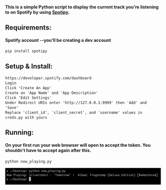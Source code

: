 #### This is a simple Python script to display the current track you're listening to on Spotify by using [Spotipy](https://github.com/plamere/spotipy).

## Requirements:
#### Spotify account --you'll be creating a dev account
```
pip install spotipy
```
## Setup & Install:

```
https://developer.spotify.com/dashboard
Login
Click 'Create An App'
Create an 'App Name' and 'App Description'
Click 'Edit Settings'
Under Redirect URIs enter 'http://127.0.0.1:9999' then 'Add' and 'Save'
Replace 'client_id', 'client_secret', and 'username' values in creds.py with yours
```
## Running:
#### On your first run your web browser will open to accept the token. You shouldn't have to accept again after this.
```
python now_playing.py
```
![screenshot](/image/screenshot.png)

